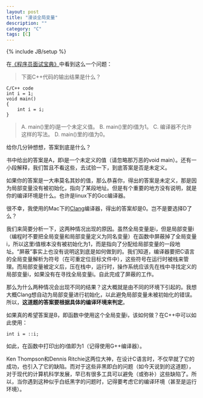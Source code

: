```yaml
---
layout: post
title: "漫谈全局变量"
description: ""
category: "C"
tags: [C]
---
```

{% include JB/setup %}

在[《程序员面试宝典》](http://book.douban.com/subject/6025287/)中看到这么一个问题：

> 下面C++代码的输出结果是什么？
    
    C/C++ code
    int i = 1;
    void main()
    {
    	int i = i;
    }

> A. main()里的i是一个未定义值。
> B. main()里的i值为1。
> C. 编译器不允许这样的写法。
> D. main()里的i值为0。

给你几分钟想想，答案到底是什么？

书中给出的答案是A，即i是一个未定义的值（请忽略那万恶的void main）。还有一小段解释，我们暂且不看这些，去试验一下，到底答案是否是未定义。

如果你的答案是一大串莫名其妙的值，那么恭喜你，得出的答案是未定义，那是因为局部变量没有被初始化，指向了某段地址。但是有个重要的地方没有说明，就是你的编译环境是什么。也许是linux下的Gcc编译器。

很不幸，我使用的Mac下的[Clang](http://zh.wikipedia.org/wiki/Clang)编译器，得出的答案却是0。岂不是要选择D了么？

我们来简要分析一下，这两种情况出现的原因。虽然全局变量是i，但是局部变量i（编程时不要把全局变量和局部变量定义为同名变量）在函数中屏蔽掉了全局变量i，所以这里i值根本没有被初始化为1，而是指向了分配给局部变量的一段地址。“屏蔽”事实上也没有说明这到底是如何做到的。我们知道，编译器要把C语言的全局变量解析为符号（在可重定位目标文件中），这些符号在运行时被栈来管理。而局部变量被定义后，压在栈中，运行时，操作系统应该先在栈中寻找定义的局部变量i，如果没有在寻找全局变量i。自此完成了屏蔽的工作。

那么为什么两种情况会出现不同的结果？这大概就是由不同的环境下引起的。我想大概Clang想自动为局部变量进行初始化，以此避免局部变量未被初始化的错误。所以，**这道题的答案要根据具体的编译环境来判定**。

如果真的希望答案是B，即函数中使用这个全局变量i，该如何做？在C++中可以如此使用：

    int i = ::i;

如此，在函数中打印出的i值即为1（记得使用G++编译器）。

Ken Thompson和Dennis Ritchie这两位大神，在设计C语言时，不仅早就了它的成功，也引入了它的缺陷。而对于这些非黑即白的问题（如今天说到的这道题），对于现代的计算机科学发展，早已有很多工具可以避免（或弥补）这些缺陷了。所以，当你遇到这种似乎白纸黑字的问题时，记得要考虑它的编译环境（甚至是运行环境）。
